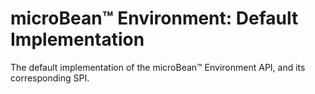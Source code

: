 # microBean™ Environment: Default Implementation

The default implementation of the microBean™ Environment API, and its
corresponding SPI.
